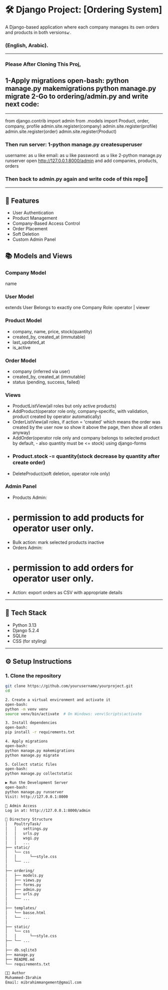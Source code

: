 # 🛠️ Django Project: [Ordering System]

A Django-based application where each company manages its own orders and products in both versions↙️.
### (English, Arabic).

---
### Please After Cloning This Proj,
1-Apply migrations
open-bash:
python manage.py makemigrations
python manage.py migrate
2-Go to ordering/admin.py and write next code:
---
---
from django.contrib import admin
from .models import Product, order, company, profile
admin.site.register(company)
admin.site.register(profile)
admin.site.register(order)
admin.site.register(Product)

### Then run server: 1-python manage.py createsuperuser 
username: as u like
email: as u like
password: as u like
2-python manage.py runserver
open http://127.0.0.1:8000/admin and add companies, products, orders
### Then back to admin.py again and write code of this repo🤗
---

## 🚀 Features

- User Authentication
- Product Management
- Company-Based Access Control
- Order Placement
- Soft Deletion
- Custom Admin Panel

## 📚 Models and Views
### Company Model
name
### User Model
extends User Belongs to exactly one Company
Role: operator | viewer
### Product Model
- company, name, price, stock(quantity)
- created_by, created_at (immutable)
- last_updated_at
- is_active
### Order Model
- company (inferred via user)
- created_by, created_at (immutable)
- status (pending, success, failed)

### Views
- ProductListView(all roles but only active products)
- AddProduct(operator role only, company-specific, with validation, product  created by operator automatically)
- OrderListView(all roles, if action = 'created' which means the order was created by the user now so show it above the page, then show all orders anyway)
- AddOrder(operator role only and company belongs to selected product by default, - also quantity must be <= stock) using django-forms
- ### Product.stock -= quantity(stock decrease by quantity after create order)
- DeleteProduct(soft deletion, operator role only)
### Admin Panel
- Products Admin:
- # permission to add products for operator user only.
- Bulk action: mark selected products inactive
- Orders Admin:
- # permission to add orders for operator user only.
- Action: export orders as CSV with appropriate details
---

## 🧰 Tech Stack

- Python 3.13
- Django 5.2.4
- SQLite 
- CSS (for styling)

---

## ⚙️ Setup Instructions

### 1. Clone the repository
```bash
git clone https://github.com/yourusername/yourproject.git
cd 

2. Create a virtual environment and activate it
open-bash:
python -m venv venv
source venv/bin/activate  # On Windows: venv\Scripts\activate

3. Install dependencies
open-bash:
pip install -r requirements.txt

4. Apply migrations
open-bash:
python manage.py makemigrations
python manage.py migrate

5. Collect static files
open-bash:
python manage.py collectstatic

▶️ Run the Development Server
open-bash:
python manage.py runserver
Visit: http://127.0.0.1:8000

🔐 Admin Access
Log in at: http://127.0.0.1:8000/admin

📁 Directory Structure
│   PoultryTask/
│   │   settings.py
│   │   urls.py
│   │   wsgi.py
│   │   ...
├── static/
│   └── css
│   │      └──style.css
│   └── ...
│
├── ordering/
│   ├── models.py
│   ├── views.py
│   ├── forms.py
│   ├── admin.py
│   ├── urls.py
│   └── ...
│
├── templates/
│   └── basse.html
│   └── ...
│
├── static/
│   └── css
│   │      └──style.css
├── └── ...
│
├── db.sqlite3
├── manage.py
├── README.md
└── requirements.txt

🧑‍💻 Author
Muhammed-Ibrahim
Email: mibrahimmangement@gmail.com
